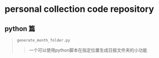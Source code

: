 # personal collection code repository
## python 篇
> `generate_month_folder.py`
>>  一个可以使用python脚本在指定位置生成日报文件夹的小功能
